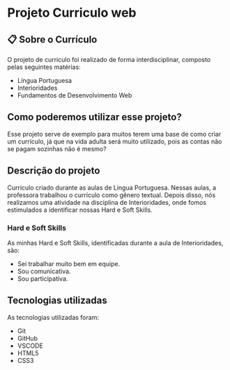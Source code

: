 # Projeto Curriculo web

## 📋 Sobre o Currículo

O projeto de currículo foi realizado de forma interdisciplinar, composto pelas seguintes matérias:
* Língua Portuguesa
* Interioridades
* Fundamentos de Desenvolvimento Web

## Como poderemos utilizar esse projeto?

Esse projeto serve de exemplo para muitos terem uma base de como criar um currículo, já que na vida adulta será muito utilizado, pois as contas não se pagam sozinhas não é mesmo?

## Descrição do projeto

Curriculo criado durante as aulas de Lingua Portuguesa. Nessas aulas, a professora trabalhou o currículo como gênero textual. Depois disso, nós realizamos uma atividade na disciplina de Interioridades, onde fomos estimulados a identificar nossas Hard e Soft Skills.

### Hard e Soft Skills

As minhas Hard e Soft Skills, identificadas durante a aula de Interioridades, são:

* Sei trabalhar muito bem em equipe.
* Sou comunicativa.
* Sou participativa.

## Tecnologias utilizadas

As tecnologias utilizadas foram:

* Git
* GitHub
* VSCODE
* HTML5
* CSS3